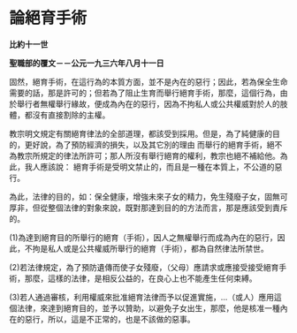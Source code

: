 # 論絕育手術


**比約十一世**

**聖職部的覆文－－公元一九三六年八月十一日**





固然，絕育手術，在這行為的本質方面，並不是內在的惡行；因此，若為保全生命需要的話，那是許可的；但若為了阻止生育而舉行絕育手術，那麼，這個行為，由於舉行者無權舉行緣故，便成為內在的惡行，因為不拘私人或公共權威對於人的肢體，都沒有直接割除的主權。

教宗明文規定有關絕育律法的全部道理，都該受到採用。但是，為了純健康的目的，更好說，為了預防經濟的損失，以及其它別的理由
而舉行的絕育手術，絕不為教宗所規定的律法所許可；那人所沒有舉行絕育的權利，教宗也絕不補給他。為此，我人應該說： 
絕育手術是受明文禁止的，而且是一種在本質上，不公道的惡行。

為此，法律的目的，如：保全健康，增強未來子女的精力，免生殘廢子女，固無可厚非，但從整個法律的對象來說，既對那達到目的的方法而言，那是應該受到責斥的。

(1)為達到絕育目的所舉行的絕育（手術），因人之無權舉行而成為內在的惡行，因此，不拘是私人或是公共權威所舉行的絕育（手術），都為自然律法所禁世。

(2)若法律規定，為了預防遺傳而使子女殘廢，（父母）應請求或應接受接受絕育手術，那麼，這樣的法律，是相反公益的，在良心上也不能產生任何束縛。

(3)若人通過審核，利用權威來批准絕育法律而予以促進實施，…（或人）應用這個法律，來達到絕育目的，並予以贊助，以避免子女出生，那麼，他是核准一種內在的惡行，所以，這是不正常的，也是不該做的惡事。


